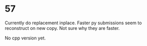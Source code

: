# 57

Currently do replacement inplace. Faster py submissions seem to reconstruct on new copy. Not sure why they are faster.

No cpp version yet.

